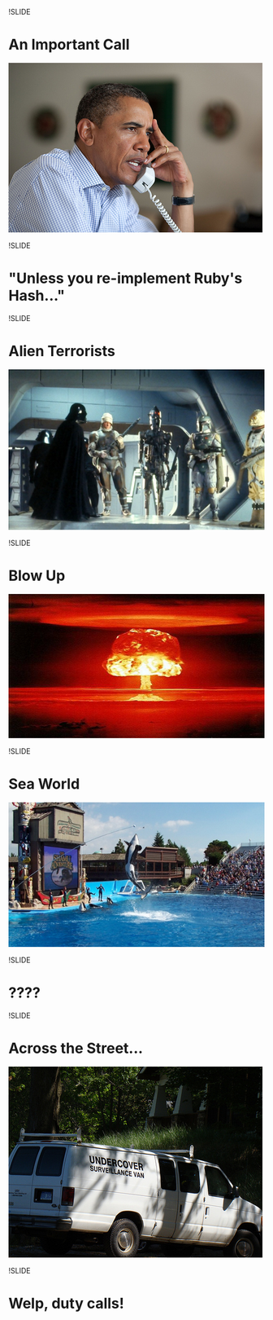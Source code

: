 !SLIDE
# An Important Call
![Call from the President](presidential_call.jpg)

!SLIDE
# "Unless you re-implement Ruby's Hash..."

!SLIDE
# Alien Terrorists
![Alien Terrorists](alien_terrorists.jpg)

!SLIDE
# Blow Up
![Mushroom Cloud](mushroom_cloud.jpg)

!SLIDE
# Sea World
![Sea World](sea_world.jpg)

!SLIDE
# ????

!SLIDE
# Across the Street...
![Surveillance Van](secret_van.jpg)

<!-- http://www.flickr.com/photos/eridony/4969156992/ -->

!SLIDE
# Welp, duty calls!
